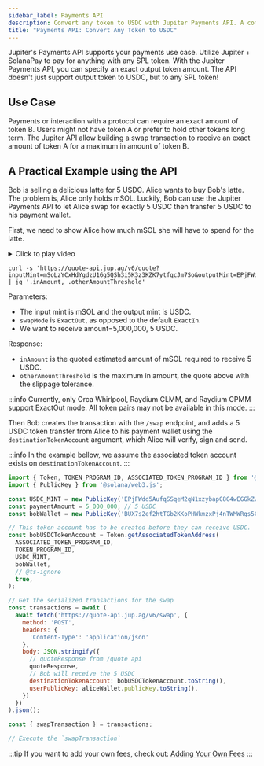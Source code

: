 ```yaml
---
sidebar_label: Payments API
description: Convert any token to USDC with Jupiter Payments API. A comprehensive guide for seamless crypto transactions.
title: "Payments API: Convert Any Token to USDC"
---
```


<head>
    <title>Jupiter Payments API Guide: Seamless Token Conversion to USDC</title>
    <meta name="twitter:card" content="summary" />
</head>


Jupiter's Payments API supports your payments use case. Utilize Jupiter + SolanaPay to pay for anything with any SPL token. With the Jupiter Payments API, you can specify an exact output token amount. The API doesn't just support output token to USDC, but to any SPL token!

## Use Case

Payments or interaction with a protocol can require an exact amount of token B. Users might not have token A or prefer to hold other tokens long term. The Jupiter API allow building a swap transaction to receive an exact amount of token A for a maximum in amount of token B.

## A Practical Example using the API

Bob is selling a delicious latte for 5 USDC. Alice wants to buy Bob's latte. The problem is, Alice only holds mSOL. Luckily, Bob can use the Jupiter Payments API to let Alice swap for exactly 5 USDC then transfer 5 USDC to his payment wallet. 

First, we need to show Alice how much mSOL she will have to spend for the latte.

<details>
  <summary>Click to play video</summary>
  <video width="320" height="240" controls>
    <source src="/videos/payments-api.mp4" type="video/mp4" />
    Your browser does not support the video tag.
  </video>
</details>

```shell
curl -s 'https://quote-api.jup.ag/v6/quote?inputMint=mSoLzYCxHdYgdzU16g5QSh3i5K3z3KZK7ytfqcJm7So&outputMint=EPjFWdd5AufqSSqeM2qN1xzybapC8G4wEGGkZwyTDt1v&amount=5000000&swapMode=ExactOut&slippageBps=50' | jq '.inAmount, .otherAmountThreshold'
```

Parameters:

- The input mint is mSOL and the output mint is USDC.
- `swapMode` is `ExactOut`, as opposed to the default `ExactIn`.
- We want to receive amount=5,000,000, 5 USDC.

Response:

- `inAmount` is the quoted estimated amount of mSOL required to receive 5 USDC.
- `otherAmountThreshold` is the maximum in amount, the quote above with the slippage tolerance.

:::info
Currently, only Orca Whirlpool, Raydium CLMM, and Raydium CPMM support ExactOut mode. All token pairs may not be available in this mode.
:::

Then Bob creates the transaction with the `/swap` endpoint, and adds a 5 USDC token transfer from Alice to his payment wallet using the `destinationTokenAccount` argument, which Alice will verify, sign and send.

:::info
In the example bellow, we assume the associated token account exists on `destinationTokenAccount`.
:::

```js
import { Token, TOKEN_PROGRAM_ID, ASSOCIATED_TOKEN_PROGRAM_ID } from '@solana/spl-token'; // version 0.1.x
import { PublicKey } from '@solana/web3.js';

const USDC_MINT = new PublicKey('EPjFWdd5AufqSSqeM2qN1xzybapC8G4wEGGkZwyTDt1v');
const paymentAmount = 5_000_000; // 5 USDC
const bobWallet = new PublicKey('BUX7s2ef2htTGb2KKoPHWkmzxPj4nTWMWRgs5CSbQxf9');

// This token account has to be created before they can receive USDC.
const bobUSDCTokenAccount = Token.getAssociatedTokenAddress(
  ASSOCIATED_TOKEN_PROGRAM_ID,
  TOKEN_PROGRAM_ID,
  USDC_MINT,
  bobWallet,
  // @ts-ignore
  true,
);

// Get the serialized transactions for the swap
const transactions = await (
  await fetch('https://quote-api.jup.ag/v6/swap', {
    method: 'POST',
    headers: {
      'Content-Type': 'application/json'
    },
    body: JSON.stringify({
      // quoteResponse from /quote api
      quoteResponse,
      // Bob will receive the 5 USDC
      destinationTokenAccount: bobUSDCTokenAccount.toString(),
      userPublicKey: aliceWallet.publicKey.toString(),
    })
  })
).json();

const { swapTransaction } = transactions;

// Execute the `swapTransaction`
```

:::tip
If you want to add your own fees, check out: [Adding Your Own Fees](/docs/APIs/adding-fees)
:::
